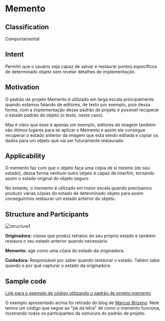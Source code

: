 # Memento


## Classification
Comportamental

## Intent
Permitir que o usuário seja capaz de salvar e restaurar pontos específicos de determinado objeto sem revelar detalhes de implementação.

## Motivation
O padrão de projeto Memento é utilizado em larga escala principalmente quando estamos falando de editores, de texto por exemplo, pois dessa forma, com a implementação desse padrão de projeto é possível recuperar o estado padrão do objeto (o texto, neste caso).

Mas é claro que esse é apenas um exemplo, editores de imagem também são ótimos lugares para se aplicar o Memento e assim ele consegue recuperar o estado anterior da imagem que está sendo editada e copiar os dados para um objeto que vai ser futuramente restaurado.

## Applicability
O memento faz com que o objeto faça uma cópia de si mesmo (do seu estado), dessa forma nenhum outro objeto é capaz de interfirir, tornando assim o estado original do objeto seguro. 

No entanto, o memento é utilizado em maior escala quando precisamos produzir várias cópias do estado de determinado objeto para assim conseguirmos restaurar um estado anterior do objeto.

## Structure and Participants

![structure1](https://user-images.githubusercontent.com/71103252/97759899-b8c75600-1ae0-11eb-8922-5832d349bce9.png)

**Originadora:** classe que produz retratos do seu próprio estado e também restaura o seu estado anterior quando necessário.

**Memento:** age como uma cópia do estado da originadora.

**Cuidadora:** Responsável por saber quando restaurar o estado. Tabém sabe quando e por quê capturar o estado da originadora.

## Sample code 

[Link para o exemplo de código utilizando o padrão de projeto memento](https://github.com/danieldorta/padrao-de-projeto/tree/master/Memento/exemplo)

O exemplo apresentado acima foi retirado do blog de [Marcos Brizeno](https://brizeno.wordpress.com/category/padroes-de-projeto/memento/). Nele temos um código que segue ao "pé da letra" de como o memento funciona, mostrando todos os participantes da estrurura do padrão de projeto.


